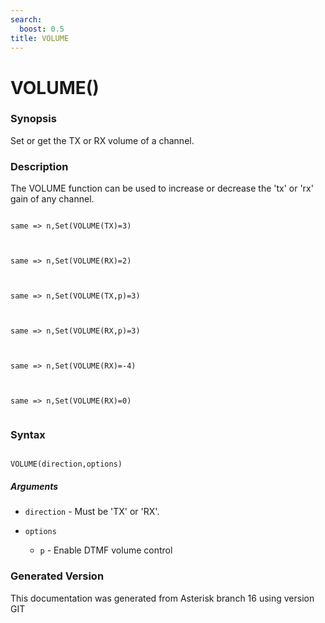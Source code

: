 ```yaml
---
search:
  boost: 0.5
title: VOLUME
---
```


# VOLUME()

### Synopsis

Set or get the TX or RX volume of a channel.

### Description

The VOLUME function can be used to increase or decrease the 'tx' or 'rx' gain of any channel.<br>

``` title="Example: Increase volume"

same => n,Set(VOLUME(TX)=3)


```
``` title="Example: Increase volume"

same => n,Set(VOLUME(RX)=2)


```
``` title="Example: Increase volume with DTMF control"

same => n,Set(VOLUME(TX,p)=3)


```
``` title="Example: Increase RX volume with DTMF control"

same => n,Set(VOLUME(RX,p)=3)


```
``` title="Example: Decrease RX volume"

same => n,Set(VOLUME(RX)=-4)


```
``` title="Example: Reset to normal"

same => n,Set(VOLUME(RX)=0)


```

### Syntax


```

VOLUME(direction,options)
```
##### Arguments


* `direction` - Must be 'TX' or 'RX'.<br>

* `options`

    * `p` - Enable DTMF volume control<br>



### Generated Version

This documentation was generated from Asterisk branch 16 using version GIT 